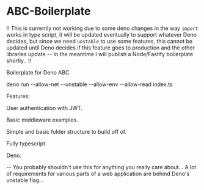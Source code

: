 # ABC-Boilerplate
!! This is currently not working due to some deno changes in the way `import` works in type script, it will be updated eventually to support whatever Deno decides, but since we need `unstable` to use some features, this cannot be updated until Deno decides if this feature goes to production and the other libraries update -- In the meantime I will publish a Node/Fastify boilerplate shortly.. !!

Boilerplate for Deno ABC

deno run --allow-net --unstable --allow-env --allow-read index.ts


Features: 

User authentication with JWT.

Basic middleware examples.

Simple and basic folder structure to build off of. 

Fully typescript.

Deno.


-- You probably shouldn't use this for anything you really care about... A lot of requirements for various parts of a web application are behind Deno's unstable flag...
